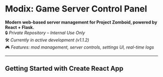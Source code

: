 # Modix: Game Server Control Panel

**Modern web-based server management for Project Zomboid, powered by React + Flask.**  
🔒 _Private Repository – Internal Use Only_  
🛠️ _Currently in active development (v1.1.2)_  
🎮 _Features: mod management, server controls, settings UI, real-time logs_

---

## Getting Started with Create React App
